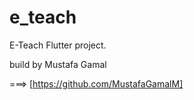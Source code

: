 # e_teach

E-Teach Flutter project.

build by Mustafa Gamal 

===> [https://github.com/MustafaGamalM]
